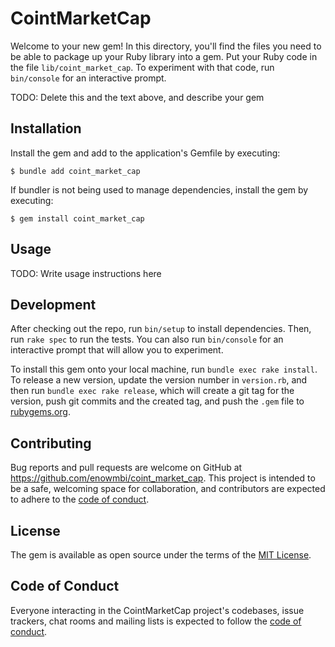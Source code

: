 # CointMarketCap

Welcome to your new gem! In this directory, you'll find the files you need to be able to package up your Ruby library into a gem. Put your Ruby code in the file `lib/coint_market_cap`. To experiment with that code, run `bin/console` for an interactive prompt.

TODO: Delete this and the text above, and describe your gem

## Installation

Install the gem and add to the application's Gemfile by executing:

    $ bundle add coint_market_cap

If bundler is not being used to manage dependencies, install the gem by executing:

    $ gem install coint_market_cap

## Usage

TODO: Write usage instructions here

## Development

After checking out the repo, run `bin/setup` to install dependencies. Then, run `rake spec` to run the tests. You can also run `bin/console` for an interactive prompt that will allow you to experiment.

To install this gem onto your local machine, run `bundle exec rake install`. To release a new version, update the version number in `version.rb`, and then run `bundle exec rake release`, which will create a git tag for the version, push git commits and the created tag, and push the `.gem` file to [rubygems.org](https://rubygems.org).

## Contributing

Bug reports and pull requests are welcome on GitHub at https://github.com/enowmbi/coint_market_cap. This project is intended to be a safe, welcoming space for collaboration, and contributors are expected to adhere to the [code of conduct](https://github.com/[USERNAME]/coint_market_cap/blob/master/CODE_OF_CONDUCT.md).

## License

The gem is available as open source under the terms of the [MIT License](https://opensource.org/licenses/MIT).

## Code of Conduct

Everyone interacting in the CointMarketCap project's codebases, issue trackers, chat rooms and mailing lists is expected to follow the [code of conduct](https://github.com/[USERNAME]/coint_market_cap/blob/master/CODE_OF_CONDUCT.md).
